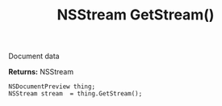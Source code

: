 ﻿---
uid: crmscript_ref_NSDocumentPreview_GetStream
title: NSStream GetStream()
intellisense: NSDocumentPreview.GetStream
keywords: NSDocumentPreview, GetStream
so.topic: reference
---

Document data

**Returns:** NSStream


```crmscript
NSDocumentPreview thing;
NSStream stream  = thing.GetStream();
```


